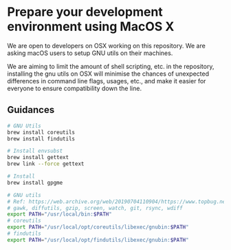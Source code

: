 # Prepare your development environment using MacOS X

We are open to developers on OSX working on this repository. We are asking macOS users to setup GNU utils on their machines.

We are aiming to limit the amount of shell scripting, etc. in the repository, installing the gnu utils on OSX will minimise the chances of unexpected differences in command line flags, usages, etc., and make it easier for everyone to ensure compatibility down the line.

## Guidances

```bash
# GNU Utils
brew install coreutils
brew install findutils

# Install envsubst
brew install gettext
brew link --force gettext

# Install
brew install gpgme

# GNU utils
# Ref: https://web.archive.org/web/20190704110904/https://www.topbug.net/blog/2013/04/14/install-and-use-gnu-command-line-tools-in-mac-os-x
# gawk, diffutils, gzip, screen, watch, git, rsync, wdiff
export PATH="/usr/local/bin:$PATH"
# coreutils
export PATH="/usr/local/opt/coreutils/libexec/gnubin:$PATH"
# findutils
export PATH="/usr/local/opt/findutils/libexec/gnubin:$PATH"
```
